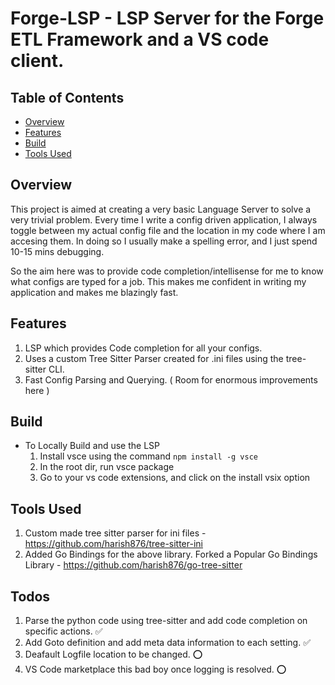 # Forge-LSP - LSP Server for the Forge ETL Framework and a VS code client.

## Table of Contents
- [Overview](#overview)
- [Features](#features)
- [Build](#build)
- [Tools Used](#tools-patterns)

## Overview
This project is aimed at creating a very basic Language Server to solve a very trivial problem. Every time I write a config driven application, I always toggle between my actual config file and the location in my code where I am accesing them. In doing so I usually
make a spelling error, and I just spend 10-15 mins debugging.

So the aim here was to provide code completion/intellisense for me to know what configs are typed for a job. This makes me confident in writing my application and makes me blazingly fast.

## Features
 1. LSP which provides Code completion for all your configs.
 2. Uses a custom Tree Sitter Parser created for .ini files using the tree-sitter CLI.
 3. Fast Config Parsing and Querying. ( Room for enormous improvements here )

## Build
 - To Locally Build and use the LSP
    1. Install vsce using the command ```npm install -g vsce  ```
    2. In the root dir, run vsce package
    3. Go to your vs code extensions, and click on the install vsix option 

## Tools Used
1. Custom made tree sitter parser for ini files - https://github.com/harish876/tree-sitter-ini
2. Added Go Bindings for the above library. Forked a Popular Go Bindings Library - https://github.com/harish876/go-tree-sitter

## Todos
1. Parse the python code using tree-sitter and add code completion on specific actions. ✅
2. Add Goto definition and add meta data information to each setting. ✅
3. Deafault Logfile location to be changed. ⭕
4. VS Code marketplace this bad boy once logging is resolved. ⭕

